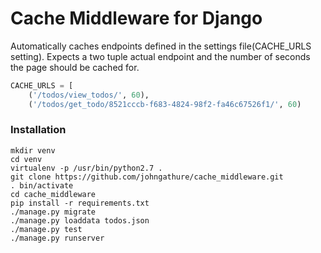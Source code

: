 # Cache Middleware for Django

Automatically caches endpoints defined in the settings file(CACHE_URLS setting).
Expects a two tuple actual endpoint and the number of seconds the page should be cached for.
```python
CACHE_URLS = [
    ('/todos/view_todos/', 60),
    ('/todos/get_todo/8521cccb-f683-4824-98f2-fa46c67526f1/', 60)
```

### Installation

```
mkdir venv
cd venv
virtualenv -p /usr/bin/python2.7 .
git clone https://github.com/johngathure/cache_middleware.git
. bin/activate
cd cache_middleware
pip install -r requirements.txt
./manage.py migrate
./manage.py loaddata todos.json
./manage.py test
./manage.py runserver
```
